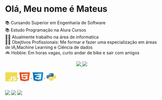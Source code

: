 <h1>
  Olá, Meu nome é Mateus
</h1>

📚 Cursando Superior em Engenharia de Software
<br>
📚 Estudo Programação na Alura Cursos
<br>
👨‍💻 Atualmente trabalho na área de informatica
<br>
🧠🦾 Obejtivos Profissionais: Me formar e fazer uma especialização em áreas de IA,Machine Learning e Ciência de dados 
<br>
🚲 Hobbie: Em horas vagas, curto andar de bike e sair com amigos 

<div align="center">
  <a href="https://github.com/EngMateus">
  <img height="180em;width=42%" src="https://github-readme-stats.vercel.app/api?username=EngMateus&show_icons=true&theme=dracula&include_all_commits=true&count_private=true"/>
  <img height="180em;width=50%" src="https://github-readme-stats.vercel.app/api/top-langs/?username=EngMateus&layout=compact&langs_count=7&theme=dracula"/>
</div>

<div style="display: inline_block"><br>
  <img align="center" alt="Rafa-Js" height="30" width="40" src="https://raw.githubusercontent.com/devicons/devicon/master/icons/javascript/javascript-plain.svg">
  <img align="center" alt="Rafa-HTML" height="30" width="40" src="https://raw.githubusercontent.com/devicons/devicon/master/icons/html5/html5-original.svg">
  <img align="center" alt="Rafa-CSS" height="30" width="40" src="https://raw.githubusercontent.com/devicons/devicon/master/icons/css3/css3-original.svg">
  <img align="center" alt="Rafa-Python" height="30" width="40" src="https://raw.githubusercontent.com/devicons/devicon/master/icons/python/python-original.svg">
</div>

##

<div> 
  <a href="https://instagram.com/ma.teus986" target="_blank"><img src="https://img.shields.io/badge/-Instagram-%23E4405F?style=for-the-badge&logo=instagram&logoColor=white" target="_blank"></a>
  <a href = "mailto:mateusEngs98@gmail.com"><img src="https://img.shields.io/badge/-Gmail-%23333?style=for-the-badge&logo=gmail&logoColor=white" target="_blank"></a>
  <a href="https://www.linkedin.com/in/mateus-leite-378190236" target="_blank"><img src="https://img.shields.io/badge/-LinkedIn-%230077B5?style=for-the-badge&logo=linkedin&logoColor=white" target="_blank"></a> 
  
</diV>

